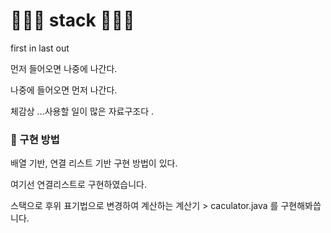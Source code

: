# 🎈🎈🎈 stack 🎈🎈🎈


first in last out

먼저 들어오면 나중에 나간다.


나중에 들어오면 먼저 나간다.


체감상 ...사용할 일이 많은 자료구조다 .

### 🧨 구현 방법 
배열 기반, 연결 리스트 기반 구현 방법이 있다.

여기선 연결리스트로 구현하였습니다.

스택으로 후위 표기법으로 변경하여 계산하는 계산기 > caculator.java 를 구현해봐씁니다. 
